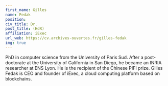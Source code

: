 ```yaml
---
first_name: Gilles
name: Fedak
position: 
civ_title: Dr.
post_title: (HdR)
affiliation: iExec
url_web: https://cv.archives-ouvertes.fr/gilles-fedak
img: true
---
```

PhD in computer science from the University of Paris Sud. After a post-doctorate at the University of California in San Diego, he became an INRIA researcher at ENS Lyon. He is the recipient of the Chinese PIFI prize. Gilles Fedak is CEO and founder of iExec, a cloud computing platform based on blockchains.